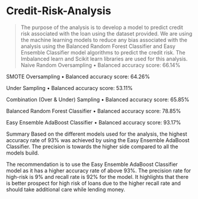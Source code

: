 # Credit-Risk-Analysis
> The purpose of the analysis is to develop a model to predict credit risk associated with the loan using the dataset provided. We are using the machine learning models to reduce any bias associated with the analysis using the Balanced Random Forest Classifier and Easy Ensemble Classifier model algorithms to predict the credit risk. The Imbalanced learn and Scikit learn libraries are used for this analysis.
Naive Random Oversampling
• Balanced accuracy score: 66.14% 

SMOTE Oversampling
• Balanced accuracy score: 64.26%

Under Sampling
• Balanced accuracy score: 53.11%

Combination (Over & Under) Sampling
• Balanced accuracy score: 65.85% 

Balanced Random Forest Classifier
• Balanced accuracy score: 78.85%

Easy Ensemble AdaBoost Classifier
• Balanced accuracy score: 93.17%

Summary
Based on the different models used for the analysis, the highest accuracy rate of 93% was achieved by using the Easy Ensemble AdaBoost Classifier. The precision is towards the higher side compared to all the models build.

The recommendation is to use the Easy Ensemble AdaBoost Classifier model as it has a higher accuracy rate of above 93%. The precision rate for high-risk is 9% and recall rate is 92% for the model. It highlights that there is better prospect for high risk of loans due to the higher recall rate and should take additional care while lending money.
